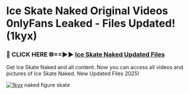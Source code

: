 # Ice Skate Naked Original Videos 0nlyFans Leaked - Files Updated! (1kyx)

<h3>🔴 CLICK HERE 🌐==►► <a href="https://tinyurl.com/yckcrads" rel="nofollow">Ice Skate Naked Updated Files</a></h3>

Get Ice Skate Naked and all content. Now you can access all videos and pictures of Ice Skate Naked. New Updated Files 2025!

[![1kyx](https://i.imgur.com/hpKpOFt.gif)](https://tinyurl.com/yckcrads)
naked figure skate